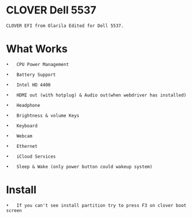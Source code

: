 # CLOVER Dell 5537
    CLOVER EFI from Olarila Edited for Dell 5537.

# What Works

    •	CPU Power Management

    •	Battery Support

    •	Intel HD 4400

    •	HDMI out (with hotplug) & Audio out(when webdriver has installed)

    •	Headphone 

    •	Brightness & volume Keys

    •	Keyboard 

    •	Webcam

    •	Ethernet

    •	iCloud Services

    •	Sleep & Wake (only power button could wakeup system)

# Install
    •	If you can't see install partition try to press F3 on clover boot screen
